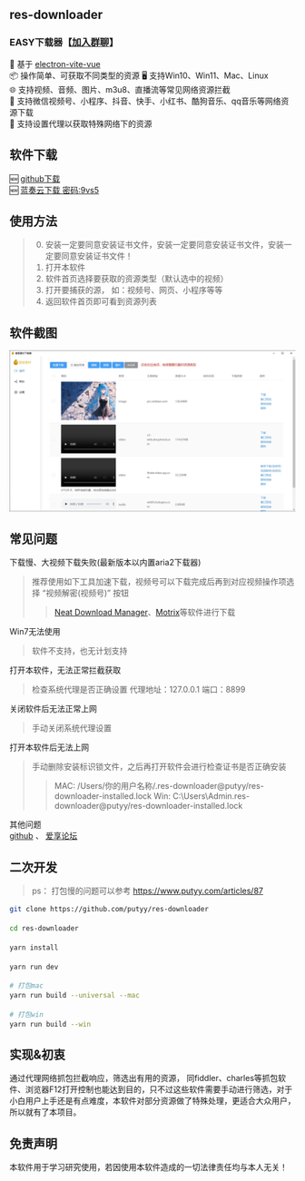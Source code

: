 ## res-downloader
### EASY下载器【[加入群聊](https://qm.qq.com/q/mfDMSpCxQ4)】
🎯 基于 [electron-vite-vue](https://github.com/electron-vite/electron-vite-vue.git)  
📦 操作简单、可获取不同类型的资源
🖥️ 支持Win10、Win11、Mac、Linux  
🌐 支持视频、音频、图片、m3u8、直播流等常见网络资源拦截   
💪 支持微信视频号、小程序、抖音、快手、小红书、酷狗音乐、qq音乐等网络资源下载  
👼 支持设置代理以获取特殊网络下的资源

## 软件下载
🆕 [github下载](https://github.com/putyy/res-downloader/releases)  
🆕 [蓝奏云下载 密码:9vs5](https://wwjv.lanzoum.com/b04wgtfyb)

## 使用方法
> 0. 安装一定要同意安装证书文件，安装一定要同意安装证书文件，安装一定要同意安装证书文件！
> 1. 打开本软件
> 2. 软件首页选择要获取的资源类型（默认选中的视频）
> 3. 打开要捕获的源， 如：视频号、网页、小程序等等
> 4. 返回软件首页即可看到资源列表

## 软件截图
![](public/show.webp)

## 常见问题
下载慢、大视频下载失败(最新版本以内置aria2下载器)
> 推荐使用如下工具加速下载，视频号可以下载完成后再到对应视频操作项选择 “视频解密(视频号)” 按钮
>> [Neat Download Manager](https://www.neatdownloadmanager.com/index.php/en/)、[Motrix](https://motrix.app/download)等软件进行下载

Win7无法使用
> 软件不支持，也无计划支持

打开本软件，无法正常拦截获取
> 检查系统代理是否正确设置 代理地址：127.0.0.1 端口：8899

关闭软件后无法正常上网
> 手动关闭系统代理设置

打开本软件后无法上网
> 手动删除安装标识锁文件，之后再打开软件会进行检查证书是否正确安装
>> MAC: /Users/你的用户名称/.res-downloader@putyy/res-downloader-installed.lock
>> Win: C:\Users\Admin\.res-downloader@putyy/res-downloader-installed.lock

其他问题  
[github](https://github.com/putyy/res-downloader/issues)  、 [爱享论坛](https://s.gowas.cn/d/4089)  

## 二次开发
> ps： 打包慢的问题可以参考 https://www.putyy.com/articles/87
```sh
git clone https://github.com/putyy/res-downloader

cd res-downloader

yarn install

yarn run dev

# 打包mac
yarn run build --universal --mac

# 打包win
yarn run build --win
```

## 实现&初衷
通过代理网络抓包拦截响应，筛选出有用的资源， 同fiddler、charles等抓包软件、浏览器F12打开控制也能达到目的，只不过这些软件需要手动进行筛选，对于小白用户上手还是有点难度，本软件对部分资源做了特殊处理，更适合大众用户，所以就有了本项目。

## 免责声明
本软件用于学习研究使用，若因使用本软件造成的一切法律责任均与本人无关！
